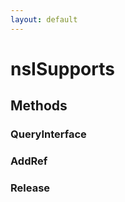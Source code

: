 ```yaml
---
layout: default
---
```


# nsISupports #

## Methods ##

### QueryInterface ###

### AddRef ###

### Release ###
